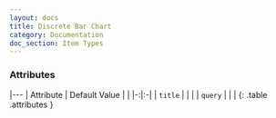 ```yaml
---
layout: docs
title: Discrete Bar Chart
category: Documentation
doc_section: Item Types
---
```


### Attributes

|---
| Attribute | Default Value | |
|-:|:-|
| `title` | | |
| `query` | | |
{: .table .attributes }
